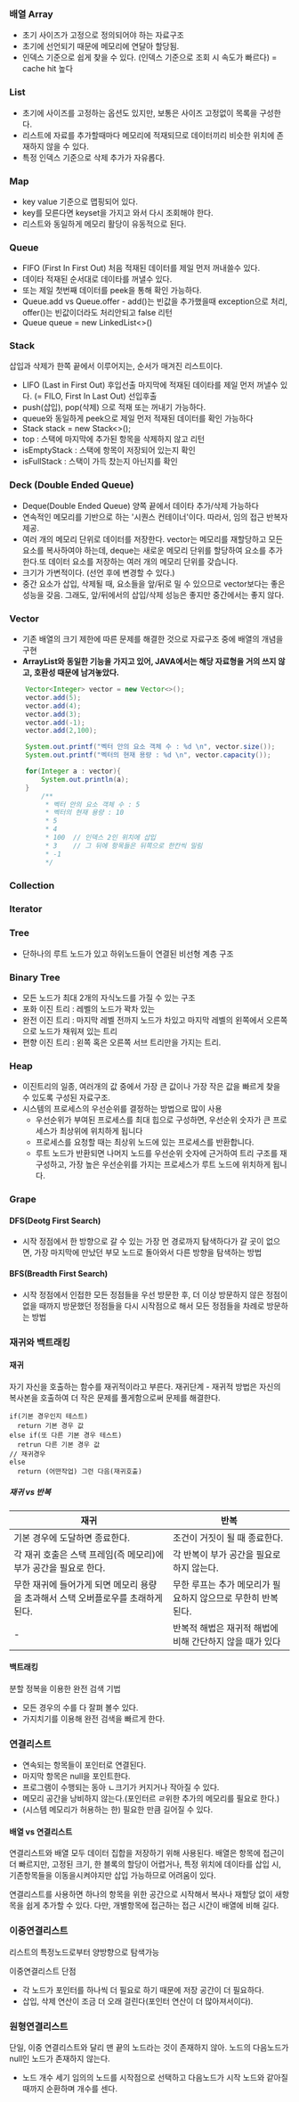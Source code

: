 ### 배열 Array 
- 초기 사이즈가 고정으로 정의되어야 하는 자료구조
- 초기에 선언되기 때문에 메모리에 연달아 할당됨. 
- 인덱스 기준으로 쉽게 찾을 수 있다. (인덱스 기준으로 조회 시 속도가 빠르다) = cache hit 높다 


### List 
- 초기에 사이즈를 고정하는 옵션도 있지만, 보통은 사이즈 고정없이 목록을 구성한다. 
- 리스트에 자료를 추가할때마다 메모리에 적재되므로 데이터끼리 비슷한 위치에 존재하지 않을 수 있다. 
- 특정 인덱스 기준으로 삭제 추가가 자유롭다. 

### Map 
- key value 기준으로 맵핑되어 있다. 
- key를 모른다면 keyset을 가지고 와서 다시 조회해야 한다. 
- 리스트와 동일하게 메모리 활당이 유동적으로 된다. 

### Queue
- FIFO (First In First Out) 처음 적재된 데이터를 제일 먼저 꺼내쓸수 있다. 
- 데이타 적재된 순서대로 데이타를 꺼낼수 있다. 
- 또는 제일 첫번째 데이터를 peek을 통해 확인 가능하다. 
- Queue.add vs Queue.offer - add()는 빈값을 추가했을때 exception으로 처리, offer()는 빈값이더라도 처리안되고 false 리턴
- Queue<T> queue = new LinkedList<>()

### Stack 
삽입과 삭제가 한쪽 끝에서 이루어지는, 순서가 매겨진 리스트이다. 
- LIFO (Last in First Out) 후입선출 마지막에 적재된 데이타를 제일 먼저 꺼낼수 있다. 
  (= FILO, First In Last Out) 선입후출 
- push(삽입), pop(삭제) 으로 적재 또는 꺼내기 가능하다. 
- queue와 동일하게 peek으로 제일 먼저 적재된 데이터를 확인 가능하다 
- Stack<T> stack = new Stack<>(); 
- top : 스택에 마지막에 추가된 항목을 삭제하지 않고 리턴 
- isEmptyStack : 스택에 항목이 저장되어 있는지 확인
- isFullStack : 스택이 가득 찼는지 아닌지를 확인
  

### Deck (Double Ended Queue)
- Deque(Double Ended Queue) 양쪽 끝에서 데이타 추가/삭제 가능하다 
- 연속적인 메모리를 기반으로 하는 '시퀀스 컨테이너'이다. 따라서, 임의 접근 반복자 제공.
- 여러 개의 메모리 단위로 데이터를 저장한다. vector는 메모리를 재할당하고 모든 요소를 복사하여야 하는데, deque는 새로운 메모리 단위를 할당하여 요소를 추가한다.또 데이터 요소를 저장하는 여러 개의 메모리 단위를 갖습니다.
- 크기가 가변적이다. (선언 후에 변경할 수 있다.)
- 중간 요소가 삽입, 삭제될 때, 요소들을 앞/뒤로 밀 수 있으므로 vector보다는 좋은 성능을 갖음. 그래도, 앞/뒤에서의 삽입/삭제 성능은 좋지만 중간에서는 좋지 않다.

### Vector 
- 기존 배열의 크기 제한에 따른 문제를 해결한 것으로 자료구조 중에 배열의 개념을 구현
- **ArrayList와 동일한 기능을 가지고 있어, JAVA에서는 해당 자료형을 거의 쓰지 않고, 호환성 때문에 남겨놓았다.** 
```java
    Vector<Integer> vector = new Vector<>();
    vector.add(5);
    vector.add(4);
    vector.add(3);
    vector.add(-1);
    vector.add(2,100);

    System.out.printf("벡터 안의 요소 객체 수 : %d \n", vector.size());
    System.out.printf("벡터의 현재 용량 : %d \n", vector.capacity());

    for(Integer a : vector){
        System.out.println(a);
    }
        /**
         * 벡터 안의 요소 객체 수 : 5 
         * 벡터의 현재 용량 : 10 
         * 5
         * 4 
         * 100  // 인덱스 2인 위치에 삽입
         * 3    // 그 뒤에 항목들은 뒤쪽으로 한칸씩 밀림 
         * -1
         */
```

### Collection 


### Iterator


### Tree 
- 단하나의 루트 노드가 있고 하위노드들이 연결된 비선형 계층 구조

### Binary Tree 
- 모든 노드가 최대 2개의 자식노드를 가질 수 있는 구조 
- 포화 이진 트리 : 레벨의 노드가 꽉차 있는 
- 완전 이진 트리 : 마지막 레벨 전까지 노드가 차있고 마지막 레벨의 왼쪽에서 오른쪽으로 노드가 채워져 있는 트리 
- 편향 이진 트리 : 왼쪽 혹은 오른쪽 서브 트리만을 가지는 트리. 

### Heap 
- 이진트리의 일종, 여러개의 값 중에서 가장 큰 값이나 가장 작은 값을 빠르게 찾을 수 있도록 구성된 자료구조. 
- 시스템의 프로세스의 우선순위를 결정하는 방법으로 많이 사용 
  - 우선순위가 부여된 프로세스를 최대 힙으로 구성하면, 우선순위 숫자가 큰 프로세스가 최상위에 위치하게 됩니다
  - 프로세스를 요청할 때는 최상위 노드에 있는 프로세스를 반환합니다. 
  - 루트 노드가 반환되면 나머지 노드를 우선순위 숫자에 근거하여 트리 구조를 재구성하고, 가장 높은 우선순위를 가지는 프로세스가 루트 노드에 위치하게 됩니다. 
  

### Grape 
#### DFS(Deotg First Search)
- 시작 정점에서 한 방향으로 갈 수 있는 가장 먼 경로까지 탐색하다가 갈 곳이 없으면, 가장 마지막에 만났던 부모 노드로 돌아와서 다른 방향을 탐색하는 방법 
  

#### BFS(Breadth First Search)
- 시작 정점에서 인접한 모든 정점들을 우선 방문한 후, 더 이상 방문하지 않은 정점이 없을 때까지 방문했던 정점들을 다시 시작점으로 해서 모든 정점들을 차례로 방문하는 방법
  




### 재귀와 백트래킹 
#### 재귀 
자기 자신을 호출하는 함수를 재귀적이라고 부른다. 
재귀단계 - 재귀적 방법은 자신의 복사본을 호출하여 더 작은 문제를 풀게함으로써 문제를 해결한다. 

```
if(기본 경우인지 테스트)
  return 기본 경우 값 
else if(또 다른 기본 경우 테스트)
  retrun 다른 기본 경우 값
// 재귀경우
else
  return (어떤작업) 그런 다음(재귀호출)
```


##### 재귀 vs 반복 
|재귀|반복|
|--|--|
|기본 경우에 도달하면 종료한다. | 조건이 거짓이 될 때 종료한다. |
|각 재귀 호출은 스택 프레임(즉 메모리)에 부가 공간을 필요로 한다. | 각 반복이 부가 공간을 필요로 하지 않는다. | 
|무한 재귀에 들어가게 되면 메모리 용량을 초과해서 스택 오버플로우를 초래하게 된다. | 무한 루프는 추가 메모리가 필요하지 않으므로 무한히 반복된다. |
| - | 반복적 해법은 재귀적 해법에 비해 간단하지 않을 때가 있다|

#### 백트래킹 
분할 정복을 이용한 완전 검색 기법 
- 모든 경우의 수를 다 잘펴 볼수 있다.
- 가지치기를 이용해 완전 검색을 빠르게 한다. 


### 연결리스트 
- 연속되는 항목들이 포인터로 연결된다. 
- 마지막 항목은 null을 포인트한다. 
- 프로그램이 수행되는 동아 ㄴ크기가 커지거나 작아질 수 있다. 
- 메모리 공간을 낭비하지 않는다.(포인터르 ㄹ위한 추가의 메모리를 필요로 한다.)
- (시스템 메모리가 허용하는 한) 필요한 만큼 길어질 수 있다. 
  
#### 배열 vs 연결리스트 
연결리스트와 배열 모두 데이터 집합을 저장하기 위해 사용된다. 
배열은 항목에 접근이 더 빠르지만, 고정된 크기, 한 블록의 할당이 어렵거나, 특정 위치에 데이타를 삽입 시, 기존항목들을 이동을시켜야지만 삽입 가능하므로 어려움이 있다. 

연결리스트를 사용하면 하나의 항목을 위한 공간으로 시작해서 복사나 재할당 없이 새항목을 쉽게 추가할 수 있다. 
다만, 개별항목에 접근하는 접근 시간이 배열에 비해 길다. 

### 이중연결리스트 
리스트의 특정노드로부터 양방향으로 탐색가능 

이중연결리스트 단점 
- 각 노드가 포인터를 하나씩 더 필요로 하기 때문에 저장 공간이 더 필요하다. 
- 삽입, 삭제 연산이 조금 더 오래 걸린다(포인터 연산이 더 많아져서이다).
  
### 원형연결리스트 
단일, 이중 연결리스트와 달리 맨 끝의 노드라는 것이 존재하지 않아. 노드의 다음노드가 null인 노드가 존재하지 않는다. 
* 노드 개수 세기
  임의의 노드를 시작점으로 선택하고 다음노드가 시작 노드와 같아질때까지 순환하며 개수를 센다. 

